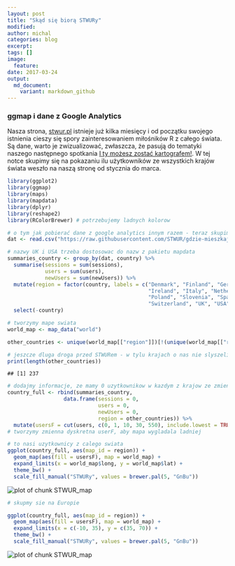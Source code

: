 ```yaml
---
layout: post
title: "Skąd się biorą STWURy"
modified:
author: michal
categories: blog
excerpt:
tags: []
image:
  feature:
date: 2017-03-24
output:
  md_document:
    variant: markdown_github
---
```


### ggmap i dane z Google Analytics

Nasza strona, [stwur.pl](stwur.pl) istnieje już kilka miesięcy i od początku swojego istnienia cieszy się spory zainteresowaniem miłośników R z całego świata. Są dane, warto je zwizualizować, zwłaszcza, że pasują do tematyki naszego następnego spotkania [I ty możesz zostać kartografem!](https://www.meetup.com/Wroclaw-R-Users-Group/events/238204653/). W tej notce skupimy się na pokazaniu ilu użytkowników ze wszystkich krajów świata weszło na naszą stronę od stycznia do marca.


```r
library(ggplot2)
library(ggmap)
library(maps)
library(mapdata)
library(dplyr)
library(reshape2)
library(RColorBrewer) # potrzebujemy ladnych kolorow

# o tym jak pobierać dane z google analytics innym razem - teraz skupimy się na samej wizualizacji
dat <- read.csv("https://raw.githubusercontent.com/STWUR/gdzie-mieszkaja-STWURy/master/STWURy.csv")

# nazwy UK i USA trzeba dostosowac do nazw z pakietu mapdata
summaries_country <- group_by(dat, country) %>% 
  summarise(sessions = sum(sessions),
            users = sum(users),
            newUsers = sum(newUsers)) %>% 
  mutate(region = factor(country, labels = c("Denmark", "Finland", "Germany", "Iceland", 
                                             "Ireland", "Italy", "Netherlands", "Norway", 
                                             "Poland", "Slovenia", "Spain", "Sweden", 
                                             "Switzerland", "UK", "USA"))) %>% 
  select(-country)

# tworzymy mape swiata
world_map <- map_data("world")

other_countries <- unique(world_map[["region"]])[!(unique(world_map[["region"]]) %in% summaries_country[["region"]])]

# jeszcze dluga droga przed STWURem - w tylu krajach o nas nie slyszeli!
print(length(other_countries))
```

```
## [1] 237
```

```r
# dodajmy informacje, ze mamy 0 uzytkownikow w kazdym z krajow ze zmiennej other_countries
country_full <- rbind(summaries_country, 
                  data.frame(sessions = 0,
                             users = 0,
                             newUsers = 0,
                             region = other_countries)) %>% 
  mutate(usersF = cut(users, c(0, 1, 10, 30, 550), include.lowest = TRUE))
# tworzymy zmienna dyskretna userF, aby mapa wygladala ladniej

# to nasi uzytkownicy z calego swiata
ggplot(country_full, aes(map_id = region)) + 
  geom_map(aes(fill = usersF), map = world_map) +
  expand_limits(x = world_map$long, y = world_map$lat) +
  theme_bw() +
  scale_fill_manual("STWURy", values = brewer.pal(5, "GnBu"))
```

![plot of chunk STWUR_map](./figure/STWUR_map-1.png)

```r
# skupmy sie na Europie

ggplot(country_full, aes(map_id = region)) + 
  geom_map(aes(fill = usersF), map = world_map) +
  expand_limits(x = c(-10, 35), y = c(35, 70)) +
  theme_bw() +
  scale_fill_manual("STWURy", values = brewer.pal(5, "GnBu"))
```

![plot of chunk STWUR_map](./figure/STWUR_map-2.png)
